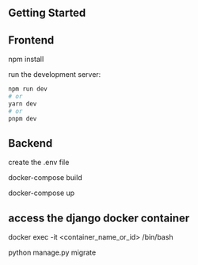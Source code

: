 ## Getting Started
## Frontend
npm install

run the development server:

```bash
npm run dev
# or
yarn dev
# or
pnpm dev
```

## Backend
create the .env file 

docker-compose build

docker-compose up 

## access the django docker container 

docker exec -it <container_name_or_id> /bin/bash

python manage.py migrate



